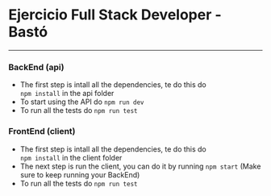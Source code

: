 # Ejercicio Full Stack Developer - Bastó
---

### BackEnd (api)

- The first step is intall all the dependencies, te do this do\
`npm install` in the api folder
- To start using the API do `npm run dev`
- To run all the tests do `npm run test`


### FrontEnd (client)

- The first step is intall all the dependencies, te do this do\
`npm install` in the client folder
- The next step is run the client, you can do it by running `npm start`  (Make sure to keep running your BackEnd)
- To run all the tests do `npm run test`
